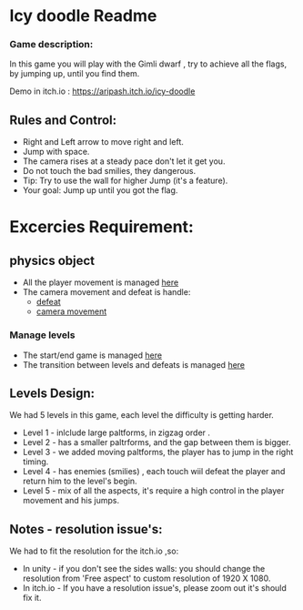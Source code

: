 # Icy doodle Readme

### Game description:
In this game you will play with the Gimli dwarf , try to achieve all the flags, by jumping up, until you find them.

Demo in itch.io : https://aripash.itch.io/icy-doodle


## Rules and Control:
 * Right and Left arrow to move right  and left.
 * Jump with space.
 * The camera rises at a steady pace don't let it get you.
 * Do not touch the bad smilies, they dangerous.
 * Tip: Try to use the wall for higher Jump (it's a feature).
 * Your goal: Jump up until you got the flag.

 # Excercies Requirement:
## physics object
* All the player movement is managed [here](https://github.com/dobzik/MainGameDev/blob/master/Lesson8/icy%20doodle/Assets/Script/Move.cs)
* The camera movement and defeat is handle:
    * [defeat](https://github.com/dobzik/MainGameDev/blob/master/Lesson8/icy%20doodle/Assets/Script/GameManager.cs) 
    * [camera movement](https://github.com/dobzik/MainGameDev/blob/master/Lesson8/icy%20doodle/Assets/Script/follow_player.cs)



### Manage levels
* The start/end game is managed [here](https://github.com/dobzik/MainGameDev/blob/master/Lesson8/icy%20doodle/Assets/Script/GameMenu.cs)
* The transition between levels and defeats is managed [here](https://github.com/dobzik/MainGameDev/blob/master/Lesson8/icy%20doodle/Assets/Script/GameManager.cs)


## Levels Design:
We had 5 levels in this game, each level the difficulty is getting harder.
* Level 1 - inlclude large paltforms, in zigzag order .
* Level 2 - has a smaller paltrforms, and the gap between them is bigger.
* Level 3 - we added moving paltforms, the player has to jump in the right timing.
* Level 4 - has enemies (smilies) , each touch wiil defeat the player and return him to the level's begin.
* Level 5 - mix of all the aspects, it's require a high control in the player movement and his jumps.



## Notes - resolution issue's:
We had to fit the resolution for the itch.io ,so:
* In unity - if you don't see the sides walls: you should change the resolution from 'Free aspect' to custom resolution of 1920 X 1080.
* In itch.io - If you have a resolution issue's, please zoom out it's should fix it.
